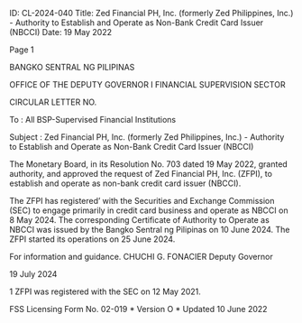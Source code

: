 ID: CL-2024-040
Title: Zed Financial PH, Inc. (formerly Zed Philippines, Inc.) - Authority to Establish and Operate as Non-Bank Credit Card Issuer (NBCCI)
Date: 19 May 2022

Page 1

BANGKO SENTRAL NG PILIPINAS

OFFICE OF THE DEPUTY GOVERNOR I FINANCIAL SUPERVISION SECTOR

CIRCULAR LETTER NO.

To : All BSP-Supervised Financial Institutions

Subject : Zed Financial PH, Inc. (formerly Zed Philippines, Inc.) - Authority to Establish and Operate as Non-Bank Credit Card Issuer (NBCCI)

The Monetary Board, in its Resolution No. 703 dated 19 May 2022, granted authority, and approved the request of Zed Financial PH, Inc. (ZFPI), to establish and operate as non-bank credit card issuer (NBCCI).

The ZFPI has registered’ with the Securities and Exchange Commission (SEC) to engage primarily in credit card business and operate as NBCCI on 8 May 2024. The corresponding Certificate of Authority to Operate as NBCCI was issued by the Bangko Sentral ng Pilipinas on 10 June 2024. The ZFPI started its operations on 25 June 2024.

For information and guidance. CHUCHI G. FONACIER Deputy Governor

19 July 2024

1 ZFPI was registered with the SEC on 12 May 2021.

FSS Licensing Form No. 02-019 * Version O * Updated 10 June 2022